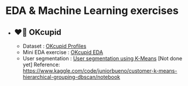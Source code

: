 # EDA & Machine Learning exercises

- ## ❤️‍🔥 OKcupid
    - Dataset : [OKcupid Profiles](https://www.kaggle.com/datasets/andrewmvd/okcupid-profiles?datasetId=875173&sortBy=voteCount)
    - Mini EDA exercise : [OKcupid EDA](https://github.com/risa1796/EDA-exercises/blob/main/OKCupid_Profiles_EDA-2.ipynb)
    - User segmentation : [User segmentation using K-Means](https://github.com/risa1796/EDA-ML-exercises/blob/main/OKCupid_UserSegmentation.ipynb)
     [Not done yet]
     Reference: https://www.kaggle.com/code/juniorbueno/customer-k-means-hierarchical-grouping-dbscan/notebook
